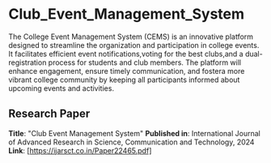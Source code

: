 # Club_Event_Management_System
The College Event Management System (CEMS) is an innovative platform designed to
streamline the organization and participation in college events. It facilitates efficient event
notifications,voting for the best clubs,and a dual-registration process for students and club
members. The platform will enhance engagement, ensure timely communication, and fostera
more vibrant college community by keeping all participants informed about upcoming events
and activities.

## Research Paper
**Title**: "Club Event Management System"
**Published in**: International Journal of Advanced Research in Science, Communication and Technology, 2024
**Link**: [https://ijarsct.co.in/Paper22465.pdf]
